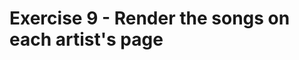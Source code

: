 # Exercise 9 - Render the songs on each artist's page

<!-- Open `components/ArtistPage.js` and modify the code to render all of the songs that this page receives. -->
